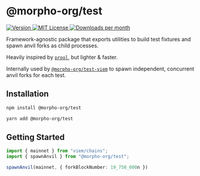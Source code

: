 # @morpho-org/test

<a href="https://www.npmjs.com/package/@morpho-org/test">
    <picture>
        <source media="(prefers-color-scheme: dark)" srcset="https://img.shields.io/npm/v/@morpho-org/test?colorA=21262d&colorB=21262d&style=flat">
        <img src="https://img.shields.io/npm/v/@morpho-org/test?colorA=f6f8fa&colorB=f6f8fa&style=flat" alt="Version">
    </picture>
</a>
<a href="https://github.com/wevm/@morpho-org/test/blob/main/LICENSE">
    <picture>
        <source media="(prefers-color-scheme: dark)" srcset="https://img.shields.io/npm/l/@morpho-org/test?colorA=21262d&colorB=21262d&style=flat">
        <img src="https://img.shields.io/npm/l/@morpho-org/test?colorA=f6f8fa&colorB=f6f8fa&style=flat" alt="MIT License">
    </picture>
</a>
<a href="https://www.npmjs.com/package/@morpho-org/test">
    <picture>
        <source media="(prefers-color-scheme: dark)" srcset="https://img.shields.io/npm/dm/@morpho-org/test?colorA=21262d&colorB=21262d&style=flat">
        <img src="https://img.shields.io/npm/dm/@morpho-org/test?colorA=f6f8fa&colorB=f6f8fa&style=flat" alt="Downloads per month">
    </picture>
</a>

Framework-agnostic package that exports utilities to build test fixtures and spawn anvil forks as child processes.

Heavily inspired by [`prool`](https://github.com/wevm/prool), but lighter & faster.

Internally used by [`@morpho-org/test-viem`](../test-viem/) to spawn independent, concurrent anvil forks for each test.

## Installation

```bash
npm install @morpho-org/test
```

```bash
yarn add @morpho-org/test
```

## Getting Started

```typescript
import { mainnet } from "viem/chains";
import { spawnAnvil } from "@morpho-org/test";

spawnAnvil(mainnet, { forkBlockNumber: 19_750_000n })
```